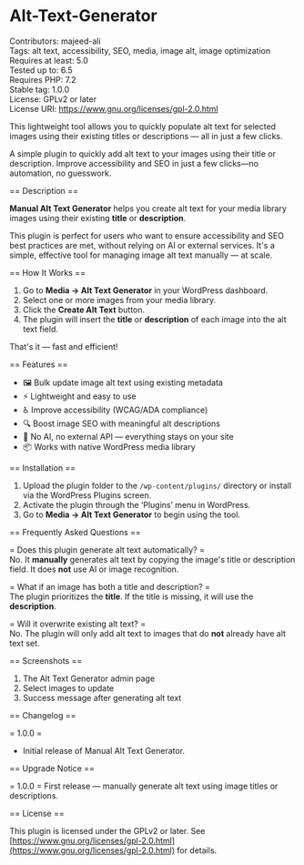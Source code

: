 # Alt-Text-Generator

Contributors: majeed-ali  
Tags: alt text, accessibility, SEO, media, image alt, image optimization  
Requires at least: 5.0  
Tested up to: 6.5  
Requires PHP: 7.2  
Stable tag: 1.0.0  
License: GPLv2 or later  
License URI: https://www.gnu.org/licenses/gpl-2.0.html  

This lightweight tool allows you to quickly populate alt text for selected images using their existing titles or descriptions — all in just a few clicks.

A simple plugin to quickly add alt text to your images using their title or description. Improve accessibility and SEO in just a few clicks—no automation, no guesswork.

== Description ==

**Manual Alt Text Generator** helps you create alt text for your media library images using their existing **title** or **description**.

This plugin is perfect for users who want to ensure accessibility and SEO best practices are met, without relying on AI or external services. It's a simple, effective tool for managing image alt text manually — at scale.

== How It Works ==

1. Go to **Media → Alt Text Generator** in your WordPress dashboard.  
2. Select one or more images from your media library.  
3. Click the **Create Alt Text** button.  
4. The plugin will insert the **title** or **description** of each image into the alt text field.

That's it — fast and efficient!

== Features ==

- 🖼 Bulk update image alt text using existing metadata
- ⚡ Lightweight and easy to use
- ♿ Improve accessibility (WCAG/ADA compliance)
- 🔍 Boost image SEO with meaningful alt descriptions
- 🔧 No AI, no external API — everything stays on your site
- 📦 Works with native WordPress media library

== Installation ==

1. Upload the plugin folder to the `/wp-content/plugins/` directory or install via the WordPress Plugins screen.
2. Activate the plugin through the ‘Plugins’ menu in WordPress.
3. Go to **Media → Alt Text Generator** to begin using the tool.

== Frequently Asked Questions ==

= Does this plugin generate alt text automatically? =  
No. It **manually** generates alt text by copying the image's title or description field. It does **not** use AI or image recognition.

= What if an image has both a title and description? =  
The plugin prioritizes the **title**. If the title is missing, it will use the **description**.

= Will it overwrite existing alt text? =  
No. The plugin will only add alt text to images that do **not** already have alt text set.

== Screenshots ==

1. The Alt Text Generator admin page
2. Select images to update
3. Success message after generating alt text

== Changelog ==

= 1.0.0 =
* Initial release of Manual Alt Text Generator.

== Upgrade Notice ==

= 1.0.0 =
First release — manually generate alt text using image titles or descriptions.

== License ==

This plugin is licensed under the GPLv2 or later. See [https://www.gnu.org/licenses/gpl-2.0.html](https://www.gnu.org/licenses/gpl-2.0.html) for details.

